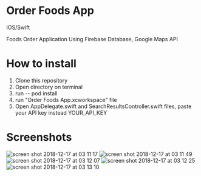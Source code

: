 # Order Foods App
IOS/Swift

Foods Order Application Using Firebase Database, Google Maps API

# How to install
1. Clone this repository
2. Open directory on terminal
3. run -- pod install
4. run "Order Foods App.xcworkspace" file
5. Open AppDelegate.swift and SearchResultsController.swift files, paste your API key instead YOUR_API_KEY

# Screenshots

![screen shot 2018-12-17 at 03 11 17](https://user-images.githubusercontent.com/27895744/50060470-e2f22200-01ad-11e9-8cd9-69a77173711d.png)
![screen shot 2018-12-17 at 03 11 49](https://user-images.githubusercontent.com/27895744/50060472-ebe2f380-01ad-11e9-9c6f-1d9b3971fb72.png)
![screen shot 2018-12-17 at 03 12 07](https://user-images.githubusercontent.com/27895744/50060473-f2716b00-01ad-11e9-8b66-cc847e733fe3.png)
![screen shot 2018-12-17 at 03 12 25](https://user-images.githubusercontent.com/27895744/50060475-f7361f00-01ad-11e9-94f2-39e3d3de97d3.png)
![screen shot 2018-12-17 at 03 13 10](https://user-images.githubusercontent.com/27895744/50060476-0026f080-01ae-11e9-965a-5438c386a670.png)
